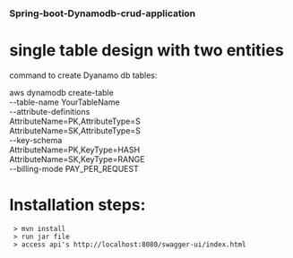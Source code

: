 ### Spring-boot-Dynamodb-crud-application 

# single table design with two entities

command to create Dyanamo db tables:

aws dynamodb create-table \
    --table-name YourTableName \
    --attribute-definitions \
        AttributeName=PK,AttributeType=S \
        AttributeName=SK,AttributeType=S \
    --key-schema \
        AttributeName=PK,KeyType=HASH \
        AttributeName=SK,KeyType=RANGE \
    --billing-mode PAY_PER_REQUEST



# Installation steps:
     > mvn install 
     > run jar file
     > access api's http://localhost:8080/swagger-ui/index.html